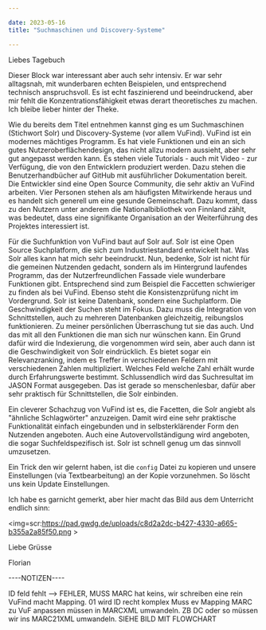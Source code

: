 ```yaml
---

date: 2023-05-16
title: "Suchmaschinen und Discovery-Systeme"

---
```


Liebes Tagebuch

Dieser Block war interessant aber auch sehr intensiv.
Er war sehr alltagsnah, mit wunderbaren echten Beispielen, und entsprechend technisch anspruchsvoll.
Es ist echt faszinierend und beeindruckend, aber mir fehlt die Konzentrationsfähigkeit etwas derart theoretisches zu machen.
Ich bleibe lieber hinter der Theke.

Wie du bereits dem Titel entnehmen kannst ging es um Suchmaschinen (Stichwort Solr) und Discovery-Systeme (vor allem VuFind).
VuFind ist ein modernes mächtiges Programm.
Es hat viele Funktionen und ein an sich gutes Nutzeroberflächendesign, das nicht allzu modern aussieht, aber sehr gut angepasst werden kann.
Es stehen viele Tutorials - auch mit Video - zur Verfügung, die von den Entwicklern produziert werden.
Dazu stehen die Benutzerhandbücher auf GitHub mit ausführlicher Dokumentation bereit.
Die Entwickler sind eine Open Source Community, die sehr aktiv an VuFind arbeiten.
Vier Personen stehen als am häufigsten Mitwirkende heraus und es handelt sich generell um eine gesunde Gemeinschaft.
Dazu kommt, dass zu den Nutzern unter anderem die Nationalbibliothek von Finnland zählt, was bedeutet, dass eine signifikante Organisation an der Weiterführung des Projektes interessiert ist.

Für die Suchfunktion von VuFind baut auf Solr auf.
Solr ist eine Open Source Suchplatform, die sich zum Industriestandard entwickelt hat.
Was Solr alles kann hat mich sehr beeindruckt.
Nun, bedenke, Solr ist nicht für die gemeinen Nutzenden gedacht, sondern als im Hintergrund laufendes Programm, das der Nutzerfreundlichen Fassade viele wunderbare Funktionen gibt.
Entsprechend sind zum Beispiel die Faccetten schwieriger zu finden als bei VuFind.
Ebenso steht die Konsistenzprüfung nicht im Vordergrund. 
Solr ist keine Datenbank, sondern eine Suchplatform.
Die Geschwindigkeit der Suchen steht im Fokus.
Dazu muss die Integration von Schnittstellen, auch zu mehreren Datenbanken gleichzeitig, reibungslos funktionieren.
Zu meiner persönlichen Überraschung tut sie das auch.
Und das mit all den Funktionen die man sich nur wünschen kann.
Ein Grund dafür wird die Indexierung, die vorgenommen wird sein, aber auch dann ist die Geschwindigkeit von Solr eindrücklich.
Es bietet sogar ein Relevanzranking, indem es Treffer in verschiedenen Feldern mit verschiedenen Zahlen multipliziert.
Welches Feld welche Zahl erhält wurde durch Erfahrungswerte bestimmt.
Schlussendlich wird das Suchresultat im JASON Format ausgegeben.
Das ist gerade so menschenlesbar, dafür aber sehr praktisch für Schnittstellen, die Solr einbinden.

Ein cleverer Schachzug von VuFind ist es, die Facetten, die Solr angiebt als "ähnliche Schlagwörter" anzuzeigen.
Damit wird eine sehr praktische Funktionalität einfach eingebunden und in selbsterklärender Form den Nutzenden angeboten.
Auch eine Autovervollständigung wird angeboten, die sogar Suchfeldspezifisch ist.
Solr ist schnell genug um das sinnvoll umzusetzen.

Ein Trick den wir gelernt haben, ist die ``config`` Datei zu kopieren und unsere Einstellungen (via Textbearbeitung) an der Kopie vorzunehmen.
So löscht uns kein Update Einstellungen.

Ich habe es garnicht gemerkt, aber hier macht das Bild aus dem Unterricht endlich sinn:

<img=scr:https://pad.gwdg.de/uploads/c8d2a2dc-b427-4330-a665-b355a2a85f50.png \>



Liebe Grüsse

Florian

----NOTIZEN----

ID feld fehlt --> FEHLER, MUSS
MARC hat keins, wir schreiben eine rein
VuFind macht Mapping. 01 wird ID
recht komplex
Muss ev Mapping MARC zu VuF anpassen
müssen in MARCXML umwandeln. ZB DC oder so müssen wir ins MARC21XML umwandeln. SIEHE BILD MIT FLOWCHART
